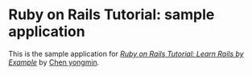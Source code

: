 # Ruby on Rails Tutorial: sample application

This is the sample application for
[*Ruby on Rails Tutorial: Learn Rails by Example*](http://)
by [Chen yongmin](http://www.taohualuck.com/).
